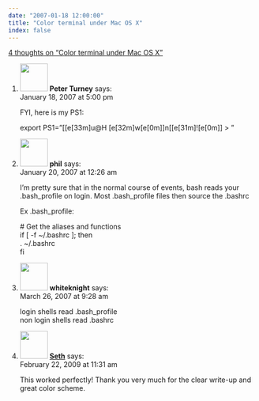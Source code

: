 ```yaml
---
date: "2007-01-18 12:00:00"
title: "Color terminal under Mac OS X"
index: false
---
```


[4 thoughts on &ldquo;Color terminal under Mac OS X&rdquo;](/lemire/blog/2007/01-18-color-terminal-under-mac-os-x)

<ol class="comment-list">
<li id="comment-49112" class="comment even thread-even depth-1">
<div class="comment-author vcard">
<img alt src="https://secure.gravatar.com/avatar/7361130199533952178a6d87e9b29faa?s=56&#038;d=mm&#038;r=g" srcset="https://secure.gravatar.com/avatar/7361130199533952178a6d87e9b29faa?s=112&#038;d=mm&#038;r=g 2x" class="avatar avatar-56 photo" height="56" width="56" decoding="async" /> <b class="fn">Peter Turney</b> <span class="says">says:</span> </div>
<div class="comment-metadata"><time datetime="2007-01-18T17:00:07+00:00">January 18, 2007 at 5:00 pm</time></a> </div>
<div class="comment-content">
<p>FYI, here is my PS1:</p>
<p>export PS1=&rdquo;[[e[33m]u@H [e[32m]w[e[0m]]n[[e[31m]![e[0m]] &gt; &rdquo;</p>
</div>
</li>
<li id="comment-49117" class="comment odd alt thread-odd thread-alt depth-1">
<div class="comment-author vcard">
<img alt src="https://secure.gravatar.com/avatar/f96b6dddce93b907792c91fa22f7324f?s=56&#038;d=mm&#038;r=g" srcset="https://secure.gravatar.com/avatar/f96b6dddce93b907792c91fa22f7324f?s=112&#038;d=mm&#038;r=g 2x" class="avatar avatar-56 photo" height="56" width="56" decoding="async" /> <b class="fn">phil</b> <span class="says">says:</span> </div>
<div class="comment-metadata"><time datetime="2007-01-20T00:26:26+00:00">January 20, 2007 at 12:26 am</time></a> </div>
<div class="comment-content">
<p>I&rsquo;m pretty sure that in the normal course of events, bash reads your .bash_profile on login. Most .bash_profile files then source the .bashrc</p>
<p>Ex .bash_profile:</p>
<p># Get the aliases and functions<br/>
if [ -f ~/.bashrc ]; then<br/>
. ~/.bashrc<br/>
fi</p>
</div>
</li>
<li id="comment-49219" class="comment even thread-even depth-1">
<div class="comment-author vcard">
<img alt src="https://secure.gravatar.com/avatar/?s=56&#038;d=mm&#038;r=g" srcset="https://secure.gravatar.com/avatar/?s=112&#038;d=mm&#038;r=g 2x" class="avatar avatar-56 photo avatar-default" height="56" width="56" loading="lazy" decoding="async" /> <b class="fn">whiteknight</b> <span class="says">says:</span> </div>
<div class="comment-metadata"><time datetime="2007-03-26T09:28:31+00:00">March 26, 2007 at 9:28 am</time></a> </div>
<div class="comment-content">
<p>login shells read .bash_profile<br/>
non login shells read .bashrc</p>
</div>
</li>
<li id="comment-50689" class="comment odd alt thread-odd thread-alt depth-1">
<div class="comment-author vcard">
<img alt src="https://secure.gravatar.com/avatar/239cfdd66c7428c1f111be6bd06cd7ce?s=56&#038;d=mm&#038;r=g" srcset="https://secure.gravatar.com/avatar/239cfdd66c7428c1f111be6bd06cd7ce?s=112&#038;d=mm&#038;r=g 2x" class="avatar avatar-56 photo" height="56" width="56" loading="lazy" decoding="async" /> <b class="fn"><a href="http://sethholloway.com/blog/" class="url" rel="ugc external nofollow">Seth</a></b> <span class="says">says:</span> </div>
<div class="comment-metadata"><time datetime="2009-02-22T11:31:19+00:00">February 22, 2009 at 11:31 am</time></a> </div>
<div class="comment-content">
<p>This worked perfectly! Thank you very much for the clear write-up and great color scheme.</p>
</div>
</li>
</ol>
